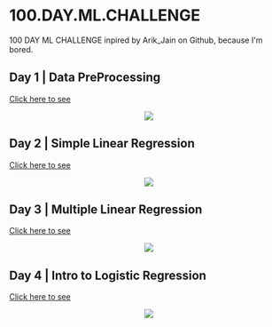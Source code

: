 # 100.DAY.ML.CHALLENGE
100 DAY ML CHALLENGE inpired by Arik_Jain on Github, because I'm bored.

## Day 1 | Data PreProcessing
[Click here to see](https://github.com/zyncoder/100.DAY.ML.CHALLENGE/blob/main/Code/day1.md)
<p align="center">
  <img src="https://cdn-images-1.medium.com/max/1200/1*cpJmJWsBb0gYLmXqEMns9g.jpeg">
</p>

## Day 2 | Simple Linear Regression
[Click here to see](https://github.com/zyncoder/100.DAY.ML.CHALLENGE/blob/main/Code/day2.md)
<p align="center">
  <img src="https://365datascience.com/wp-content/uploads/2017/08/The-linear-regression-model.png">
</p>

## Day 3 | Multiple Linear Regression
[Click here to see](https://github.com/zyncoder/100.DAY.ML.CHALLENGE/blob/main/Code/day3.md)
<p align="center">
  <img src="https://aegis4048.github.io/images/featured_images/multiple_linear_regression_and_visualization.png">
</p>

## Day 4 | Intro to Logistic Regression
[Click here to see](https://github.com/zyncoder/100.DAY.ML.CHALLENGE/blob/main/Code/day4.md)
<p align="center">
  <img src="https://www.machinelearningplus.com/wp-content/uploads/2017/09/linear_vs_logistic_regression.jpg">
</p>
